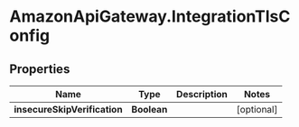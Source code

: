 # AmazonApiGateway.IntegrationTlsConfig

## Properties

Name | Type | Description | Notes
------------ | ------------- | ------------- | -------------
**insecureSkipVerification** | **Boolean** |  | [optional] 


